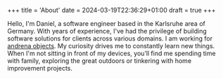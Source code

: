+++
title = 'About'
date = 2024-03-19T22:36:29+01:00
draft = true
+++

Hello, I'm Daniel, a software engineer based in the Karlsruhe area of Germany.
With years of experience, I've had the privilege of building software solutions
for clients across various domains. I am working for [andrena
objects](https://www.andrena.de/). My curiosity drives me to constantly learn
new things. When I'm not sitting in front of my devices, you’ll find me
spending time with family, exploring the great outdoors or tinkering with home
improvement projects.
